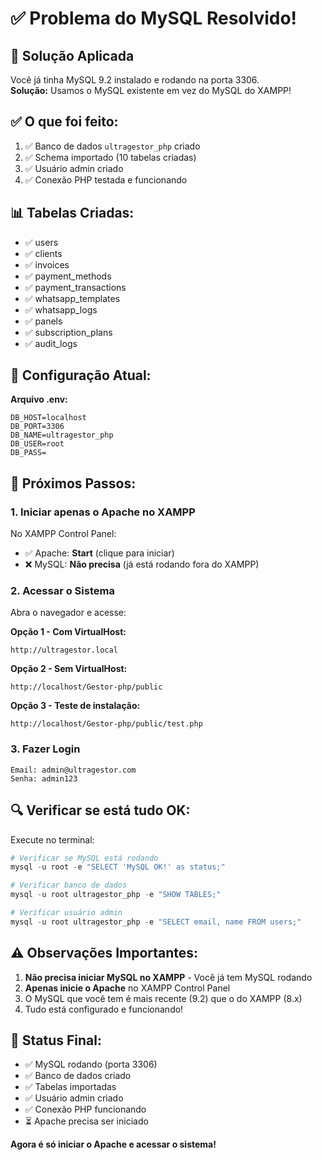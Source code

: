 # ✅ Problema do MySQL Resolvido!

## 🎯 Solução Aplicada

Você já tinha MySQL 9.2 instalado e rodando na porta 3306.  
**Solução:** Usamos o MySQL existente em vez do MySQL do XAMPP!

## ✅ O que foi feito:

1. ✅ Banco de dados `ultragestor_php` criado
2. ✅ Schema importado (10 tabelas criadas)
3. ✅ Usuário admin criado
4. ✅ Conexão PHP testada e funcionando

## 📊 Tabelas Criadas:

- ✅ users
- ✅ clients
- ✅ invoices
- ✅ payment_methods
- ✅ payment_transactions
- ✅ whatsapp_templates
- ✅ whatsapp_logs
- ✅ panels
- ✅ subscription_plans
- ✅ audit_logs

## 🔧 Configuração Atual:

**Arquivo .env:**
```
DB_HOST=localhost
DB_PORT=3306
DB_NAME=ultragestor_php
DB_USER=root
DB_PASS=
```

## 🚀 Próximos Passos:

### 1. Iniciar apenas o Apache no XAMPP

No XAMPP Control Panel:
- ✅ Apache: **Start** (clique para iniciar)
- ❌ MySQL: **Não precisa** (já está rodando fora do XAMPP)

### 2. Acessar o Sistema

Abra o navegador e acesse:

**Opção 1 - Com VirtualHost:**
```
http://ultragestor.local
```

**Opção 2 - Sem VirtualHost:**
```
http://localhost/Gestor-php/public
```

**Opção 3 - Teste de instalação:**
```
http://localhost/Gestor-php/public/test.php
```

### 3. Fazer Login

```
Email: admin@ultragestor.com
Senha: admin123
```

## 🔍 Verificar se está tudo OK:

Execute no terminal:

```powershell
# Verificar se MySQL está rodando
mysql -u root -e "SELECT 'MySQL OK!' as status;"

# Verificar banco de dados
mysql -u root ultragestor_php -e "SHOW TABLES;"

# Verificar usuário admin
mysql -u root ultragestor_php -e "SELECT email, name FROM users;"
```

## ⚠️ Observações Importantes:

1. **Não precisa iniciar MySQL no XAMPP** - Você já tem MySQL rodando
2. **Apenas inicie o Apache** no XAMPP Control Panel
3. O MySQL que você tem é mais recente (9.2) que o do XAMPP (8.x)
4. Tudo está configurado e funcionando!

## 🎉 Status Final:

- ✅ MySQL rodando (porta 3306)
- ✅ Banco de dados criado
- ✅ Tabelas importadas
- ✅ Usuário admin criado
- ✅ Conexão PHP funcionando
- ⏳ Apache precisa ser iniciado

**Agora é só iniciar o Apache e acessar o sistema!**
